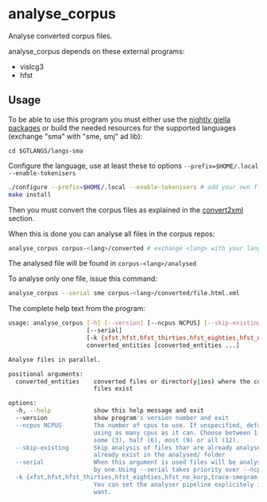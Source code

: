 # analyse_corpus

Analyse converted corpus files.

analyse_corpus depends on these external programs:

- vislcg3
- hfst

## Usage

To be able to use this program you must either use the
[nightly giella packages](https://giellalt.uit.no/infra/compiling_HFST3.html#The+simple+installation+%28you+download+ready-made+programs%29)
or build the needed resources for the supported languages (exchange "sma" with
"sme, smj" ad lib):

`cd $GTLANGS/langs-sma`

Configure the language, use at least these to options `--prefix=$HOME/.local
--enable-tokenisers`

```sh
./configure --prefix=$HOME/.local --enable-tokenisers # add your own flags to taste
make install
```

Then you must convert the corpus files as explained in the
[convert2xml](https://giellalt.github.io/CorpusTools/scripts/convert2xml/) section.

When this is done you can analyse all files in the corpus repos:

```sh
analyse_corpus corpus-<lang>/converted # exchange <lang> with your lang e.g. sme, sma, mdf
```

The analysed file will be found in `corpus-<lang>/analysed`

To analyse only one file, issue this command:

```sh
analyse_corpus --serial sme corpus-<lang>/converted/file.html.xml
```

The complete help text from the program:

```sh
usage: analyse_corpus [-h] [--version] [--ncpus NCPUS] [--skip-existing]
                      [--serial]
                      [-k {xfst,hfst,hfst_thirties,hfst_eighties,hfst_no_korp,trace-smegram-dev,trace-smegram}]
                      converted_entities [converted_entities ...]

Analyse files in parallel.

positional arguments:
  converted_entities    converted files or director(y|ies) where the converted
                        files exist

options:
  -h, --help            show this help message and exit
  --version             show program's version number and exit
  --ncpus NCPUS         The number of cpus to use. If unspecified, defaults to
                        using as many cpus as it can. Choose between 1-12,
                        some (3), half (6), most (9) or all (12).
  --skip-existing       Skip analysis of files thar are already analysed (that
                        already exist in the analysed/ folder
  --serial              When this argument is used files will be analysed one
                        by one.Using --serial takes priority over --ncpus
  -k {xfst,hfst,hfst_thirties,hfst_eighties,hfst_no_korp,trace-smegram-dev,trace-smegram}, --modename {xfst,hfst,hfst_thirties,hfst_eighties,hfst_no_korp,trace-smegram-dev,trace-smegram}
                        You can set the analyser pipeline explicitely if you
                        want.
```
